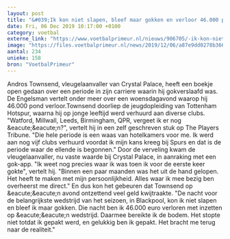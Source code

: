 ```yaml
---
layout: post
title: "&#039;Ik kon niet slapen, bleef maar gokken en verloor 46.000 pond op één wedstrijd&#039;"
date: Fri, 06 Dec 2019 10:17:00 +0100
category: voetbal
externe_link: "https://www.voetbalprimeur.nl/nieuws/906705/-ik-kon-niet-slapen-bleef-maar-gokken-en-verloor-46-000-pond-op-n-wedstrijd-.html"
image: "https://files.voetbalprimeur.nl/news/2019/12/06/a87e9dd0278b36680069bb0a403bc3b034fdfc90.jpg"
aantal: 234
unieke: 158
bron: "VoetbalPrimeur"
---
```


Andros Townsend, vleugelaanvaller van Crystal Palace, heeft een boekje open gedaan over een periode in zijn carriere waarin hij gokverslaafd was. De Engelsman vertelt onder meer over een woensdagavond waarop hij 46.000 pond verloor.Townsend doorliep de jeugdopleiding van Tottenham Hotspur, waarna hij op jonge leeftijd werd verhuurd aan diverse clubs. &quot;Watford, Millwall, Leeds, Birmingham, QPR, vergeet ik er nog &amp;eacute;&amp;eacute;n?&quot;, vertelt hij in een zelf geschreven stuk op The Players Tribune. &quot;Die hele periode is een waas van hotelkamers voor me. Ik werd aan nog vijf clubs verhuurd voordat ik mijn kans kreeg bij Spurs en dat is de periode waar de ellende is begonnen.&quot;
Door de verveling kwam de vleugelaanvaller, nu vaste waarde bij Crystal Palace, in aanraking met een gok-app. &quot;Ik weet nog precies waar ik was toen ik voor de eerste keer gokte&quot;, vertelt hij. &quot;Binnen een paar maanden was het uit de hand gelopen. Het heeft te maken met mijn persoonlijkheid. Alles waar ik mee bezig ben overheerst me direct.&quot;
En dus kon het gebeuren dat Townsend op &amp;eacute;&amp;eacute;n avond ontzettend veel geld kwijtraakte. &quot;De nacht voor de belangrijkste wedstrijd van het seizoen, in Blackpool, kon ik niet slapen en bleef ik maar gokken. Die nacht ben ik 46.000 euro verloren met inzetten op &amp;eacute;&amp;eacute;n wedstrijd. Daarmee bereikte ik de bodem. Het stopte niet totdat ik gepakt werd, en gelukkig ben ik gepakt. Het bracht me terug naar de realiteit.&quot;
